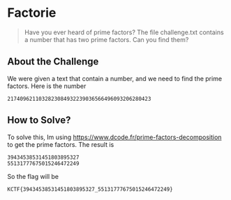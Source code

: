 # Factorie
> Have you ever heard of prime factors? The file challenge.txt contains a number that has two prime factors. Can you find them?

## About the Challenge
We were given a text that contain a number, and we need to find the prime factors. Here is the number
```
2174096211032823084932239036566496093206280423
```

## How to Solve?
To solve this, Im using https://www.dcode.fr/prime-factors-decomposition to get the prime factors. The result is 
```
39434538531451803895327
55131777675015246472249
```
So the flag will be
```
KCTF{39434538531451803895327_55131777675015246472249}
```